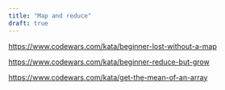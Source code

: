 ```yaml
---
title: "Map and reduce"
draft: true
--- 
```


https://www.codewars.com/kata/beginner-lost-without-a-map

https://www.codewars.com/kata/beginner-reduce-but-grow

https://www.codewars.com/kata/get-the-mean-of-an-array
